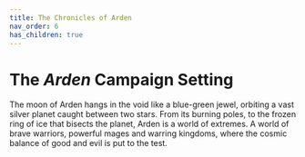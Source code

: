 ```yaml
---
title: The Chronicles of Arden
nav_order: 6
has_children: true
---
```


# The *Arden* Campaign Setting
The moon of Arden hangs in the void like a blue-green jewel, orbiting a vast silver planet caught between two stars. From its burning poles, to the frozen ring of ice that bisects the planet, Arden is a world of extremes. A world of brave warriors, powerful mages and warring kingdoms, where the cosmic balance of good and evil is put to the test.

